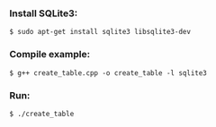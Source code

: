 ### Install SQLite3: ###
```
$ sudo apt-get install sqlite3 libsqlite3-dev
```

### Compile example: ###
```
$ g++ create_table.cpp -o create_table -l sqlite3

```
### Run: ###
```
$ ./create_table

```

